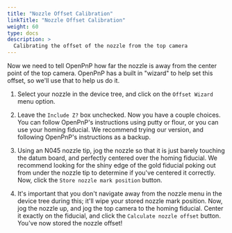 ```yaml
---
title: "Nozzle Offset Calibration"
linkTitle: "Nozzle Offset Calibration"
weight: 60
type: docs
description: >
  Calibrating the offset of the nozzle from the top camera
---
```


Now we need to tell OpenPnP how far the nozzle is away from the center point of the top camera. OpenPnP has a built in "wizard" to help set this offset, so we'll use that to help us do it.

1. Select your nozzle in the device tree, and click on the `Offset Wizard` menu option.

2. Leave the `Include Z?` box unchecked. Now you have a couple choices. You can follow OpenPnP's instructions using putty or flour, or you can use your homing fiducial. We recommend trying our version, and following OpenPnP's instructions as a backup.

3. Using an N045 nozzle tip, jog the nozzle so that it is just barely touching the datum board, and perfectly centered over the homing fiducial. We recommend looking for the shiny edge of the gold fiducial poking out from under the nozzle tip to determine if you've centered it correctly. Now, click the `Store nozzle mark position` button.

4. It's important that you don't navigate away from the nozzle menu in the device tree during this; it'll wipe your stored nozzle mark position. Now, jog the nozzle up, and jog the top camera to the homing fiducial. Center it exactly on the fiducial, and click the `Calculate nozzle offset` button. You've now stored the nozzle offset!



